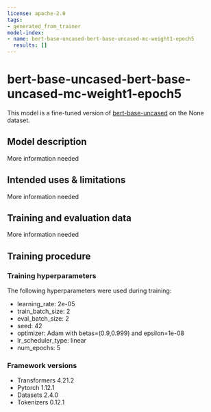 ```yaml
---
license: apache-2.0
tags:
- generated_from_trainer
model-index:
- name: bert-base-uncased-bert-base-uncased-mc-weight1-epoch5
  results: []
---
```


<!-- This model card has been generated automatically according to the information the Trainer had access to. You
should probably proofread and complete it, then remove this comment. -->

# bert-base-uncased-bert-base-uncased-mc-weight1-epoch5

This model is a fine-tuned version of [bert-base-uncased](https://huggingface.co/bert-base-uncased) on the None dataset.

## Model description

More information needed

## Intended uses & limitations

More information needed

## Training and evaluation data

More information needed

## Training procedure

### Training hyperparameters

The following hyperparameters were used during training:
- learning_rate: 2e-05
- train_batch_size: 2
- eval_batch_size: 2
- seed: 42
- optimizer: Adam with betas=(0.9,0.999) and epsilon=1e-08
- lr_scheduler_type: linear
- num_epochs: 5

### Framework versions

- Transformers 4.21.2
- Pytorch 1.12.1
- Datasets 2.4.0
- Tokenizers 0.12.1
